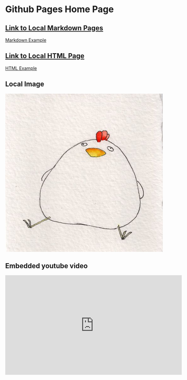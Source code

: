 # Github Pages Home Page 



<!-- relative path to markdown file--> 
## [Link to Local Markdown Pages](./Markdown/MarkdownExample.md)
[Markdown Example](./Markdown/MarkdownExample.md)

<!-- relative path to html file-->
## [Link to Local HTML Page](./html/htmlExample.html) 
[HTML Example](./html/htmlExample.html)

<!-- relative path to image file-->
## Local Image 
<img src="./images/chicken.jpg" width = "500" height = "500">

<!-- relative path to video file-->
## Embedded youtube video
<iframe width="560" height="315" src="https://www.youtube.com/embed/h6nufGATB6Q" title="YouTube video player" frameborder="0" allow="accelerometer; autoplay; clipboard-write; encrypted-media; gyroscope; picture-in-picture; web-share" allowfullscreen></iframe>




